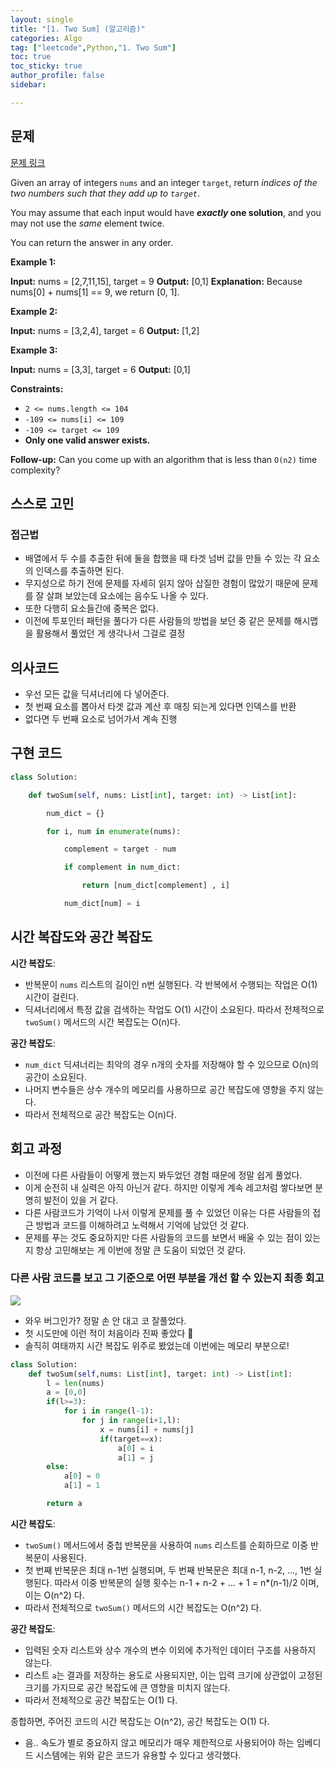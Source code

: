 ```yaml
---
layout: single
title: "[1. Two Sum] (알고리즘)"
categories: Algo
tag: ["leetcode",Python,"1. Two Sum"]
toc: true
toc_sticky: true
author_profile: false
sidebar:

---
```

## 문제

[문제 링크](https://leetcode.com/problems/two-sum/?envType=study-plan-v2&envId=top-interview-150)

Given an array of integers `nums` and an integer `target`, return _indices of the two numbers such that they add up to `target`_.

You may assume that each input would have **_exactly_ one solution**, and you may not use the _same_ element twice.

You can return the answer in any order.

**Example 1:**

**Input:** nums = [2,7,11,15], target = 9
**Output:** [0,1]
**Explanation:** Because nums[0] + nums[1] == 9, we return [0, 1].

**Example 2:**

**Input:** nums = [3,2,4], target = 6
**Output:** [1,2]

**Example 3:**

**Input:** nums = [3,3], target = 6
**Output:** [0,1]

**Constraints:**

- `2 <= nums.length <= 104`
- `-109 <= nums[i] <= 109`
- `-109 <= target <= 109`
- **Only one valid answer exists.**

**Follow-up:** Can you come up with an algorithm that is less than `O(n2)` time complexity?


## 스스로 고민

### 접근법

- 배열에서 두 수를 추출한 뒤에 둘을 합했을 때 타겟 넘버 값을 만들 수 있는 각 요소의 인덱스를 추출하면 된다.
- 무지성으로 하기 전에 문제를 자세히 읽지 않아 삽질한 경험이 많았기 때문에 문제를 잘 살펴 보았는데 요소에는 음수도 나올 수 있다.
- 또한 다행히 요소들간에 중복은 없다.
- 이전에 투포인터 패턴을 풀다가 다른 사람들의 방법을 보던 중 같은 문제를 해시맵을 활용해서 풀었던 게 생각나서 그걸로 결정

## 의사코드

- 우선 모든 값을 딕셔너리에 다 넣어준다.
- 첫 번째 요소를 뽑아서 타겟 값과 계산 후 매칭 되는게 있다면 인덱스를 반환
- 없다면 두 번째 요소로 넘어가서 계속 진행

## 구현 코드

```python
class Solution:

    def twoSum(self, nums: List[int], target: int) -> List[int]:

        num_dict = {}

        for i, num in enumerate(nums):

            complement = target - num

            if complement in num_dict:

                return [num_dict[complement] , i]

            num_dict[num] = i
```

## 시간 복잡도와 공간 복잡도

**시간 복잡도**:

- 반복문이 `nums` 리스트의 길이인 n번 실행된다. 각 반복에서 수행되는 작업은 O(1) 시간이 걸린다.
- 딕셔너리에서 특정 값을 검색하는 작업도 O(1) 시간이 소요된다. 따라서 전체적으로 `twoSum()` 메서드의 시간 복잡도는 O(n)다.

**공간 복잡도**:

- `num_dict` 딕셔너리는 최악의 경우 n개의 숫자를 저장해야 할 수 있으므로 O(n)의 공간이 소요된다.
- 나머지 변수들은 상수 개수의 메모리를 사용하므로 공간 복잡도에 영향을 주지 않는다.
- 따라서 전체적으로 공간 복잡도는 O(n)다.

## 회고 과정

- 이전에 다른 사람들이 어떻게 했는지 봐두었던 경험 때문에 정말 쉽게 풀었다.
- 이게 순전히 내 실력은 아직 아닌거 같다. 하지만 이렇게 계속 레고처럼 쌓다보면 분명히 발전이 있을 거 같다. 
- 다른 사람코드가 기억이 나서 이렇게 문제를 풀 수 있었던 이유는 다른 사람들의 접근 방법과 코드를 이해하려고 노력해서 기억에 남았던 것 같다.
- 문제를 푸는 것도 중요하지만 다른 사람들의 코드를 보면서 배울 수 있는 점이 있는지 항상 고민해보는 게 이번에 정말 큰 도움이 되었던 것 같다.
### 다른 사람 코드를 보고 그 기준으로 어떤 부분을 개선 할 수 있는지 최종 회고

![](https://i.imgur.com/80yi1Np.png)

- 와우 버그인가? 정말 손 안 대고 코 잘풀었다.
- 첫 시도만에 이런 적이 처음이라 진짜 좋았다 🥳
- 솔직히 여태까지 시간 복잡도 위주로 봤었는데 이번에는 메모리 부분으로!

```python
class Solution:
    def twoSum(self,nums: List[int], target: int) -> List[int]:
        l = len(nums)
        a = [0,0]
        if(l>=3):
            for i in range(l-1):
                for j in range(i+1,l):
                    x = nums[i] + nums[j]
                    if(target==x):
                        a[0] = i
                        a[1] = j
        else:
            a[0] = 0
            a[1] = 1    

        return a    
```

**시간 복잡도**:

- `twoSum()` 메서드에서 중첩 반복문을 사용하여 `nums` 리스트를 순회하므로 이중 반복문이 사용된다.
- 첫 번째 반복문은 최대 n-1번 실행되며, 두 번째 반복문은 최대 n-1, n-2, ..., 1번 실행된다. 따라서 이중 반복문의 실행 횟수는 n-1 + n-2 + ... + 1 = n*(n-1)/2 이며, 이는 O(n^2) 다.
- 따라서 전체적으로 `twoSum()` 메서드의 시간 복잡도는 O(n^2) 다.

**공간 복잡도**:

- 입력된 숫자 리스트와 상수 개수의 변수 이외에 추가적인 데이터 구조를 사용하지 않는다.
- 리스트 `a`는 결과를 저장하는 용도로 사용되지만, 이는 입력 크기에 상관없이 고정된 크기를 가지므로 공간 복잡도에 큰 영향을 미치지 않는다.
- 따라서 전체적으로 공간 복잡도는 O(1) 다.

종합하면, 주어진 코드의 시간 복잡도는 O(n^2), 공간 복잡도는 O(1) 다. 

- 음.. 속도가 별로 중요하지 않고 메모리가 매우 제한적으로 사용되어야 하는 임베디드 시스템에는 위와 같은 코드가 유용할 수 있다고 생각했다.